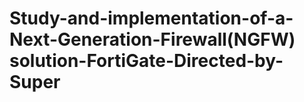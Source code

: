 # Study-and-implementation-of-a-Next-Generation-Firewall(NGFW) solution-FortiGate-Directed-by-Super
